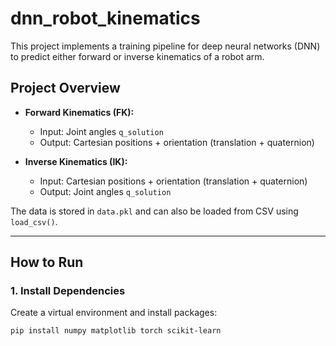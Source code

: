 # dnn_robot_kinematics
This project implements a training pipeline for deep neural networks (DNN) to predict either forward or inverse kinematics of a robot arm. 


## Project Overview

- **Forward Kinematics (FK):**
    - Input: Joint angles `q_solution`
    - Output: Cartesian positions + orientation (translation + quaternion)

- **Inverse Kinematics (IK):**
    - Input: Cartesian positions + orientation (translation + quaternion)
    - Output: Joint angles `q_solution`

The data is stored in `data.pkl` and can also be loaded from CSV using `load_csv()`.

---

## How to Run

### 1. Install Dependencies

Create a virtual environment and install packages:

```bash
pip install numpy matplotlib torch scikit-learn
